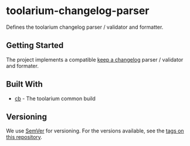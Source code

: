 # toolarium-changelog-parser

Defines the toolarium changelog parser / validator and formatter.

## Getting Started

The project implements a compatible [keep a changelog](https://keepachangelog.com/en/1.0.0/) parser / validator and formater.

## Built With

* [cb](https://github.com/toolarium/common-build) - The toolarium common build

## Versioning

We use [SemVer](http://semver.org/) for versioning. For the versions available, see the [tags on this repository](https://github.com/toolarium/toolarium-enum-configuration/tags). 